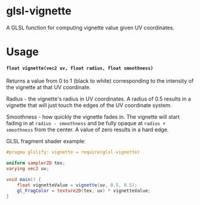 # glsl-vignette
A GLSL function for computing vignette value given UV coordinates.

# Usage
#### ```float vignette(vec2 uv, float radius, float smoothness)```
Returns a value from 0 to 1 (black to white) corresponding to the intensity of the vignette at that UV coordinate.

Radius - the vignette's radius in UV coordinates. A radius of 0.5 results in a vignette that will just touch the edges of the UV coordinate system.

Smoothness - how quickly the vignette fades in. The vignette will start fading in at `radius - smoothness` and be fully opaque at `radius + smoothness` from the center. A value of zero results in a hard edge.

GLSL fragment shader example:
```glsl
#pragma glslify: vignette = require(glsl-vignette)

uniform sampler2D tex;
varying vec2 uv;

void main() {
    float vignetteValue = vignette(uv, 0.5, 0.5);
    gl_FragColor = texture2D(tex, uv) * vignetteValue;
}
```
